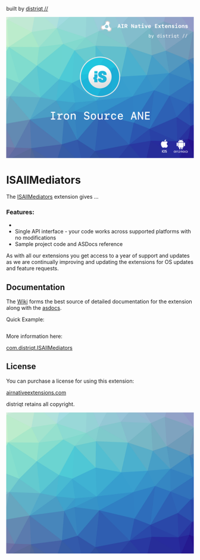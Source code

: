 built by [distriqt //](https://airnativeextensions.com) 

![](images/hero.png)

# ISAllMediators

The [ISAllMediators](https://airnativeextensions.com/extension/com.distriqt.ISAllMediators) extension 
gives ... 


### Features:

- 
- Single API interface - your code works across supported platforms with no modifications
- Sample project code and ASDocs reference


As with all our extensions you get access to a year of support and updates as we are 
continually improving and updating the extensions for OS updates and feature requests.


## Documentation

The [Wiki](https://github.com/distriqt/ANE-ISAllMediators/wiki) forms the best source of detailed documentation for the extension along with 
the [asdocs](https://distriqt.github.io/ANE-ISAllMediators/asdocs). 

Quick Example: 

```actionscript
```

More information here: 

[com.distriqt.ISAllMediators](https://airnativeextensions.com/extension/com.distriqt.ISAllMediators)


## License

You can purchase a license for using this extension:

[airnativeextensions.com](https://airnativeextensions.com/)

distriqt retains all copyright.


![](images/promo.png)



